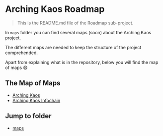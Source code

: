 # Arching Kaos Roadmap

> This is the README.md file of the Roadmap sub-project.

In `maps` folder you can find several maps (soon) about the Arching Kaos project.

The different maps are needed to keep the structure of the project comprehended.

Apart from explaining what is in the repository, below you will find the map of maps :smile:

## The Map of Maps

- [Arching Kaos](./maps/ROADMAP.md)
- [Arching Kaos Infochain](./maps/arching-kaos-infochain-roadmap.md)

## Jump to folder

- [maps](./maps)


